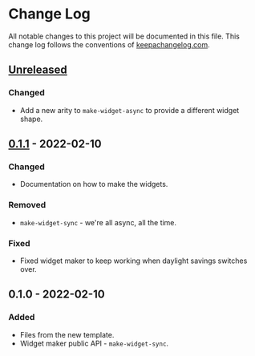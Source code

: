 # Change Log
All notable changes to this project will be documented in this file. This change log follows the conventions of [keepachangelog.com](http://keepachangelog.com/).

## [Unreleased]
### Changed
- Add a new arity to `make-widget-async` to provide a different widget shape.

## [0.1.1] - 2022-02-10
### Changed
- Documentation on how to make the widgets.

### Removed
- `make-widget-sync` - we're all async, all the time.

### Fixed
- Fixed widget maker to keep working when daylight savings switches over.

## 0.1.0 - 2022-02-10
### Added
- Files from the new template.
- Widget maker public API - `make-widget-sync`.

[Unreleased]: https://sourcehost.site/your-name/clojure-basics/compare/0.1.1...HEAD
[0.1.1]: https://sourcehost.site/your-name/clojure-basics/compare/0.1.0...0.1.1
